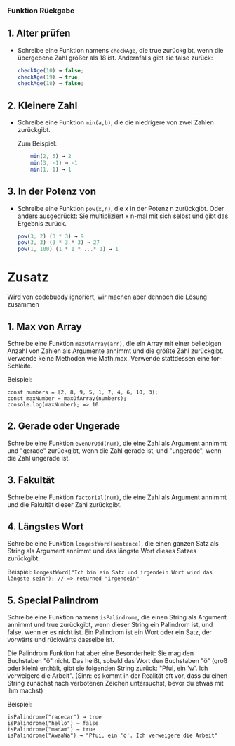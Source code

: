 ### Funktion Rückgabe

## 1. Alter prüfen
* Schreibe eine Funktion namens `checkAge`, die true zurückgibt, wenn die übergebene Zahl größer als 18 ist.
    Andernfalls gibt sie false zurück:
    ```js
  checkAge(10) → false;
  checkAge(19) → true;
  checkAge(18) → false;
 
    ```

## 2. Kleinere Zahl
* Schreibe eine Funktion `min(a,b)`, die die niedrigere von zwei Zahlen zurückgibt.

    Zum Beispiel:
    ```js
        min(2, 5) → 2
        min(3, -1) → -1
        min(1, 1) → 1
    ``` 

## 3. In der Potenz von
* Schreibe eine Funktion `pow(x,n)`, die x in der Potenz n zurückgibt. Oder anders ausgedrückt: Sie multipliziert x n-mal mit sich selbst und gibt das Ergebnis zurück.
    ```js
    pow(3, 2) (3 * 3) → 9
    pow(3, 3) (3 * 3 * 3) → 27
    pow(1, 100) (1 * 1 * ...* 1) → 1
    ```


# Zusatz
Wird von codebuddy ignoriert, wir machen aber dennoch die Lösung zusammen

## 1. Max von Array
Schreibe eine Funktion `maxOfArray(arr)`, die ein Array mit einer beliebigen Anzahl von Zahlen als Argumente annimmt und die größte Zahl zurückgibt. Verwende keine Methoden wie Math.max. Verwende stattdessen eine for-Schleife.

Beispiel:
```
const numbers = [2, 8, 9, 5, 1, 7, 4, 6, 10, 3];
const maxNumber = maxOfArray(numbers);
console.log(maxNumber); => 10
```


## 2. Gerade oder Ungerade
Schreibe eine Funktion `evenOrOdd(num)`, die eine Zahl als Argument annimmt und "gerade" zurückgibt, wenn die Zahl gerade ist, und "ungerade", wenn die Zahl ungerade ist.

## 3. Fakultät
Schreibe eine Funktion `factorial(num)`, die eine Zahl als Argument annimmt und die Fakultät dieser Zahl zurückgibt.

## 4. Längstes Wort
Schreibe eine Funktion `longestWord(sentence)`, die einen ganzen Satz als String als Argument annimmt und das längste Wort dieses Satzes zurückgibt.

Beispiel:
`longestWord("Ich bin ein Satz und irgendein Wort wird das längste sein"); // => returned "irgendein"`

## 5. Special Palindrom
Schreibe eine Funktion namens `isPalindrome`, die einen String als Argument annimmt und true zurückgibt, wenn dieser String ein Palindrom ist, und false, wenn er es nicht ist. Ein Palindrom ist ein Wort oder ein Satz, der vorwärts und rückwärts dasselbe ist.

Die Palindrom Funktion hat aber eine Besonderheit: Sie mag den Buchstaben "ö" nicht. Das heißt, sobald das Wort den Buchstaben "ö" (groß oder klein) enthält, gibt sie folgenden String zurück: "Pfui, ein 'w'. Ich verweigere die Arbeit".
(Sinn: es kommt in der Realität oft vor, dass du einen String zunächst nach verbotenen Zeichen untersuchst, bevor du etwas mit ihm machst)

Beispiel:
```
isPalindrome("racecar") → true
isPalindrome("hello") → false
isPalindrome("madam") → true
isPalindrome("AwaaWa") → "Pfui, ein 'ö'. Ich verweigere die Arbeit"
```
